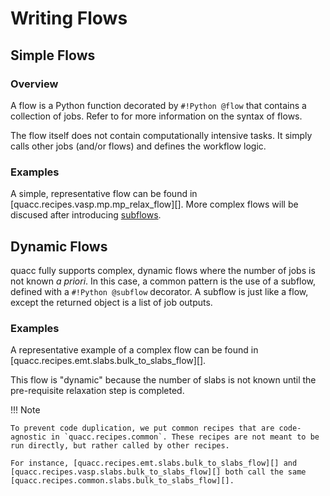 # Writing Flows

## Simple Flows

### Overview

A flow is a Python function decorated by `#!Python @flow` that contains a collection of jobs. Refer to [](../user/basics/wflow_syntax.md) for more information on the syntax of flows.

The flow itself does not contain computationally intensive tasks. It simply calls other jobs (and/or flows) and defines the workflow logic.

### Examples

A simple, representative flow can be found in [quacc.recipes.vasp.mp.mp_relax_flow][]. More complex flows will be discused after introducing [subflows](subflows.md).

## Dynamic Flows

quacc fully supports complex, dynamic flows where the number of jobs is not known _a priori_. In this case, a common pattern is the use of a subflow, defined with a `#!Python @subflow` decorator. A subflow is just like a flow, except the returned object is a list of job outputs.

### Examples

A representative example of a complex flow can be found in [quacc.recipes.emt.slabs.bulk_to_slabs_flow][].

This flow is "dynamic" because the number of slabs is not known until the pre-requisite relaxation step is completed.

!!! Note

    To prevent code duplication, we put common recipes that are code-agnostic in `quacc.recipes.common`. These recipes are not meant to be run directly, but rather called by other recipes.

    For instance, [quacc.recipes.emt.slabs.bulk_to_slabs_flow][] and [quacc.recipes.vasp.slabs.bulk_to_slabs_flow][] both call the same [quacc.recipes.common.slabs.bulk_to_slabs_flow][].
